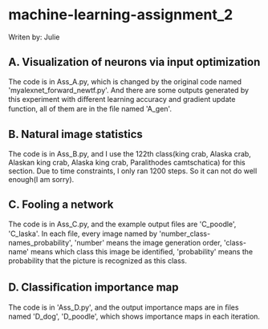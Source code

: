# machine-learning-assignment_2

Writen by: Julie

## A. Visualization of neurons via input optimization 
The code is in Ass_A.py, which is changed by the original code named 'myalexnet_forward_newtf.py'. And there are some outputs generated by this experiment with diﬀerent learning accuracy and gradient update function, all of them are in the ﬁle named 'A_gen'.

## B. Natural image statistics 
The code is in Ass_B.py, and I use the 122th class(king crab, Alaska crab, Alaskan king crab, Alaska king crab, Paralithodes camtschatica) for this section. Due to time constraints, I only ran 1200 steps. So it can not do well enough(I am sorry).

## C. Fooling a network 
The code is in Ass_C.py, and the example output ﬁles are 'C_poodle', 'C_laska'. In each ﬁle, every image named by 'number_class-names_probability', 'number' means the image generation order, 'class-name' means which class this image be identiﬁed, 'probability' means the probability that the picture is recognized as this class.

## D. Classiﬁcation importance map 
The code is in 'Ass_D.py', and the output importance maps are in ﬁles named 'D_dog', 'D_poodle', which shows importance maps in each iteration.
